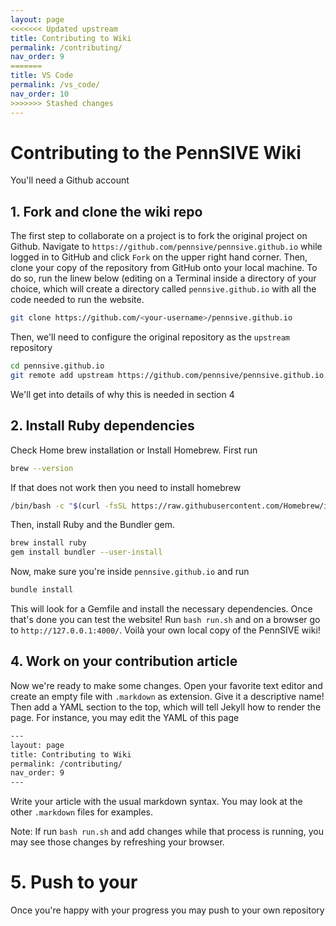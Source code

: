 ```yaml
---
layout: page
<<<<<<< Updated upstream
title: Contributing to Wiki
permalink: /contributing/
nav_order: 9
=======
title: VS Code
permalink: /vs_code/
nav_order: 10
>>>>>>> Stashed changes
---
```

# Contributing to the PennSIVE Wiki

You'll need a Github account
<!--Some nice into here and overview. -->

## 1. Fork and clone the wiki repo

The first step to collaborate on a project is to fork the original project on Github. Navigate to `https://github.com/pennsive/pennsive.github.io` while logged in to GitHub and click `Fork` on the upper right hand corner. Then, clone your copy of the repository from GitHub onto your local machine. 
To do so, run the linew below (editing <your-username> on a Terminal inside a directory of your choice, which will create a directory called `pennsive.github.io` with all the code needed to run the website.

```sh
git clone https://github.com/<your-username>/pennsive.github.io
```

Then, we'll need to configure the original repository as the `upstream` repository 

```sh
cd pennsive.github.io
git remote add upstream https://github.com/pennsive/pennsive.github.io.git
```

We'll get into details of why this is needed in section 4


<!--Bit about origin -->

## 2. Install Ruby dependencies

Check Home brew installation or Install Homebrew. First run

```sh
brew --version
```

If that does not work then you need to install homebrew

```sh
/bin/bash -c "$(curl -fsSL https://raw.githubusercontent.com/Homebrew/install/HEAD/install.sh)"
```

Then, install Ruby and the Bundler gem.

```sh
brew install ruby
gem install bundler --user-install
```

Now, make sure you're inside `pennsive.github.io` and run 

```sh
bundle install 
```

This will look for a Gemfile and install the necessary dependencies. Once that's done you can test the website! Run `bash run.sh` and on a browser go to `http://127.0.0.1:4000/`. Voilà your own local copy of the PennSIVE wiki!

## 4. Work on your contribution article

Now we're ready to make some changes. Open your favorite text editor and create an empty file with `.markdown` as extension. Give it a descriptive name!
Then add a YAML section to the top, which will tell Jekyll how to render the page. For instance, you may edit the YAML of this page

```sh
---
layout: page
title: Contributing to Wiki
permalink: /contributing/
nav_order: 9
---
```

Write your article with the usual markdown syntax. You may look at the other `.markdown` files for examples. 

Note: If run `bash run.sh` and add changes while that process is running, you may see those changes by refreshing your browser.

# 5. Push to your

Once you're happy with your progress you may push to your own repository